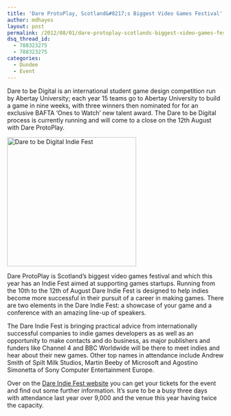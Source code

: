 ```yaml
---
title: 'Dare ProtoPlay, Scotland&#8217;s Biggest Video Games Festival'
author: mdhayes
layout: post
permalink: /2012/08/01/dare-protoplay-scotlands-biggest-video-games-festival/
dsq_thread_id:
  - 788323275
  - 788323275
categories:
  - Dundee
  - Event
---
```

<p style="text-align: left;">
  Dare to be Digital is an international student game design competition run by Abertay University; each year 15 teams go to Abertay University to build a game in nine weeks, with three winners then nominated for for an exclusive BAFTA &#8216;Ones to Watch&#8217; new talent award. The Dare to be Digital process is currently running and will come to a close on the 12th August with Dare ProtoPlay.
</p>

<img class="size-medium wp-image-906 aligncenter" title="Dare-indifest" src="http://rookieoven.com/wp-content/uploads/2012/08/Dare-indifest-300x300.jpeg" alt="Dare to be Digital Indie Fest" width="300" height="300" />

Dare ProtoPlay is Scotland&#8217;s biggest video games festival and which this year has an Indie Fest aimed at supporting games startups. Running from the 10th to the 12th of August Dare Indie Fest is designed to help indies become more successful in their pursuit of a career in making games. There are two elements in the Dare Indie Fest: a showcase of your game and a conference with an amazing line-up of speakers.

The Dare Indie Fest is bringing practical advice from internationally successful companies to indie games developers as as well as an opportunity to make contacts and do business, as major publishers and funders like Channel 4 and BBC Worldwide will be there to meet indies and hear about their new games. Other top names in attendance include Andrew Smith of Spilt Milk Studios, Martin Beeby of Microsoft and Agostino Simonetta of Sony Computer Entertainment Europe.

Over on the [Dare Indie Fest website][1] you can get your tickets for the event and find out some further information. It&#8217;s sure to be a busy three days with attendance last year over 9,000 and the venue this year having twice the capacity.

&nbsp;

 [1]: http://www.daretobedigital.com/128_Dare-Indie-Fest-Dare-ProtoPlay.html "Dare ProtoPlay Website"